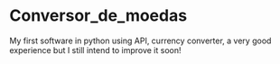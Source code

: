# Conversor_de_moedas
 My first software in python using API, currency converter, a very good experience but I still intend to improve it soon!
